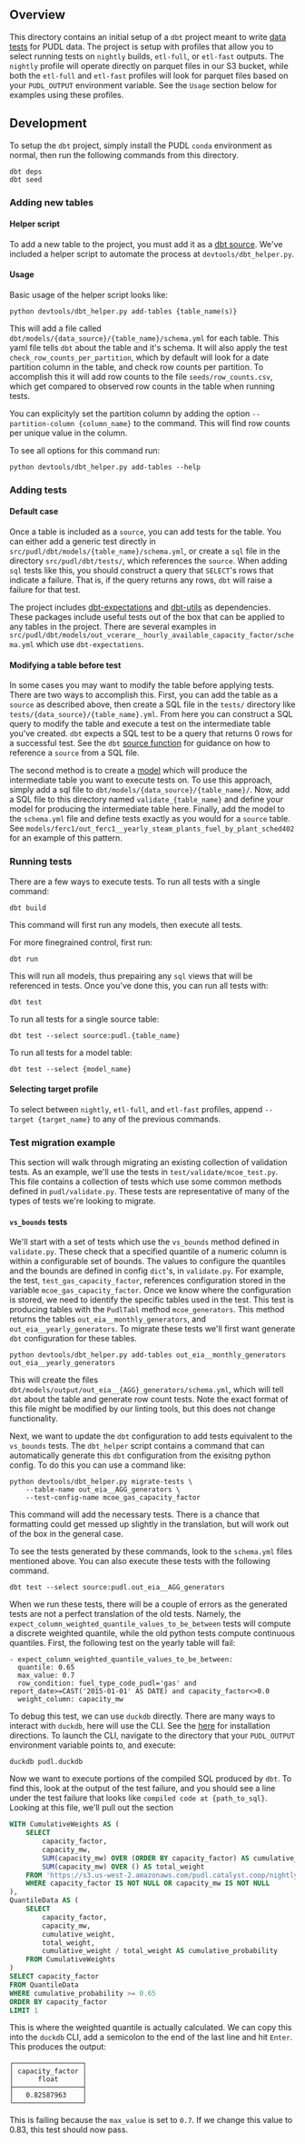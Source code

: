 ## Overview
This directory contains an initial setup of a `dbt` project meant to write
[data tests](https://docs.getdbt.com/docs/build/data-tests) for PUDL data. The
project is setup with profiles that allow you to select running tests on `nightly`
builds, `etl-full`, or `etl-fast` outputs. The `nightly` profile will operate
directly on parquet files in our S3 bucket, while both the `etl-full` and `etl-fast`
profiles will look for parquet files based on your `PUDL_OUTPUT` environment
variable. See the `Usage` section below for examples using these profiles.


## Development
To setup the `dbt` project, simply install the PUDL `conda` environment as normal,
then run the following commands from this directory.

```
dbt deps
dbt seed
```

### Adding new tables
#### Helper script
To add a new table to the project, you must add it as a
[dbt source](https://docs.getdbt.com/docs/build/sources). We've included a helper
script to automate the process at `devtools/dbt_helper.py`.

#### Usage
Basic usage of the helper script looks like:

```
python devtools/dbt_helper.py add-tables {table_name(s)}
```

This will add a file called `dbt/models/{data_source}/{table_name}/schema.yml` for
each table. This yaml file tells `dbt` about the table and it's schema. It will also apply the test
`check_row_counts_per_partition`, which by default will look for a date partition
column in the table, and check row counts per partition.
To accomplish this it will add row counts to the file `seeds/row_counts.csv`, which
get compared to observed row counts in the table when running tests.

You can explicityly set the partition column by adding the option
`--partition-column {column_name}` to the command. This will find row counts per
unique value in the column.

To see all options for this command run:

```
python devtools/dbt_helper.py add-tables --help
```

### Adding tests
#### Default case
Once a table is included as a `source`, you can add tests for the table. You can
either add a generic test directly in `src/pudl/dbt/models/{table_name}/schema.yml`,
or create a `sql` file in the directory `src/pudl/dbt/tests/`, which references the `source`.
When adding `sql` tests like this, you should construct a query that `SELECT`'s rows
that indicate a failure. That is, if the query returns any rows, `dbt` will raise a
failure for that test.

The project includes [dbt-expectations](https://github.com/calogica/dbt-expectations)
and [dbt-utils](https://github.com/dbt-labs/dbt-utils) as dependencies. These
packages include useful tests out of the box that can be applied to any tables
in the project. There are several examples in
`src/pudl/dbt/models/out_vcerare__hourly_available_capacity_factor/schema.yml` which
use `dbt-expectations`.

#### Modifying a table before test
In some cases you may want to modify the table before applying tests. There are two
ways to accomplish this. First, you can add the table as a `source` as described
above, then create a SQL file in the `tests/` directory like
`tests/{data_source}/{table_name}.yml`. From here you can construct a SQL query to
modify the table and execute a test on the intermediate table you've created. `dbt`
expects a SQL test to be a query that returns 0 rows for a successful test. See
the `dbt` [source function](https://docs.getdbt.com/reference/dbt-jinja-functions/source)
for guidance on how to reference a `source` from a SQL file.

The second method is to create a [model](https://docs.getdbt.com/docs/build/models)
which will produce the intermediate table you want to execute tests on. To use this
approach, simply add a sql file to `dbt/models/{data_source}/{table_name}/`.
Now, add a SQL file to this directory named `validate_{table_name}` and define your model
for producing the intermediate table here. Finally, add the model to the `schema.yml` file
and define tests exactly as you would for a `source` table. See
`models/ferc1/out_ferc1__yearly_steam_plants_fuel_by_plant_sched402` for an example of this
pattern.

### Running tests
There are a few ways to execute tests. To run all tests with a single command:

```
dbt build
```

This command will first run any models, then execute all tests.

For more finegrained control, first run:

```
dbt run
```

This will run all models, thus prepairing any `sql` views that will be referenced in
tests. Once you've done this, you can run all tests with:

```
dbt test
```

To run all tests for a single source table:

```
dbt test --select source:pudl.{table_name}
```

To run all tests for a model table:

```
dbt test --select {model_name}
```

#### Selecting target profile
To select between `nightly`, `etl-full`, and `etl-fast` profiles, append
`--target {target_name}` to any of the previous commands.


### Test migration example
This section will walk through migrating an existing collection of validation
tests. As an example, we'll use the tests in `test/validate/mcoe_test.py`.
This file contains a collection of tests which use some common methods
defined in `pudl/validate.py`. These tests are representative of many
of the types of tests we're looking to migrate.

#### `vs_bounds` tests
We'll start with a set of tests which use the `vs_bounds` method defined
in `validate.py`. These check that a specified quantile of a numeric column
is within a configurable set of bounds. The values to configure the quantiles
and the bounds are defined in config  `dict`'s, in `validate.py`. For
example, the test, `test_gas_capacity_factor`, references
configuration stored in the variable `mcoe_gas_capacity_factor`. Once we
know where the configuration is stored, we need to identify the specific
tables used in the test. This test is producing tables with the `PudlTabl`
method `mcoe_generators`. This method returns the tables
`out_eia__monthly_generators`, and `out_eia__yearly_generators`. To migrate these tests we'll first want generate `dbt` configuration for these
tables.

```
python devtools/dbt_helper.py add-tables out_eia__monthly_generators out_eia__yearly_generators
```

This will create the files `dbt/models/output/out_eia__{AGG}_generators/schema.yml`,
which will tell `dbt` about the table and generate row count tests.
Note the exact format of this file might be modified by our linting tools,
but this does not change functionality.

Next, we want to update the `dbt` configuration to add tests equivalent
to the `vs_bounds` tests. The `dbt_helper` script contains a command that
can automatically generate this `dbt` configuration from the exisitng python
config. To do this you can use a command like:

```
python devtools/dbt_helper.py migrate-tests \
    --table-name out_eia__AGG_generators \
    --test-config-name mcoe_gas_capacity_factor
```

This command will add the necessary tests. There is a chance that formatting
could get messed up slightly in the translation, but will work out of
the box in the general case.

To see the tests generated by these commands, look to the `schema.yml` files
mentioned above. You can also execute these tests with the following command.

```
dbt test --select source:pudl.out_eia__AGG_generators
```

When we run these tests, there will be a couple of errors as the generated tests are
not a perfect translation of the old tests. Namely, the
`expect_column_weighted_quantile_values_to_be_between` tests will compute a discrete
weighted quantile, while the old python tests compute continuous quantiles. First,
the following test on the yearly table will fail:

```
- expect_column_weighted_quantile_values_to_be_between:
  quantile: 0.65
  max_value: 0.7
  row_condition: fuel_type_code_pudl='gas' and report_date>=CAST('2015-01-01' AS DATE) and capacity_factor<>0.0
  weight_column: capacity_mw
  ```

 To debug this test, we can use `duckdb` directly. There are many ways to interact
 with `duckdb`, here will use the CLI. See the
 [here](https://duckdb.org/docs/installation/) for installation directions.
 To launch the CLI, navigate to the directory that your `PUDL_OUTPUT` environment
 variable points to, and execute:

 ```
 duckdb pudl.duckdb
 ```

Now we want to execute portions of the compiled SQL produced by `dbt`. To find this,
look at the output of the test failure, and you should see a line under the test
failure that looks like `compiled code at {path_to_sql}`. Looking at this file, we'll
pull out the section

```sql
WITH CumulativeWeights AS (
    SELECT
        capacity_factor,
        capacity_mw,
        SUM(capacity_mw) OVER (ORDER BY capacity_factor) AS cumulative_weight,
        SUM(capacity_mw) OVER () AS total_weight
    FROM 'https://s3.us-west-2.amazonaws.com/pudl.catalyst.coop/nightly/out_eia__yearly_generators.parquet'
    WHERE capacity_factor IS NOT NULL OR capacity_mw IS NOT NULL
),
QuantileData AS (
    SELECT
        capacity_factor,
        capacity_mw,
        cumulative_weight,
        total_weight,
        cumulative_weight / total_weight AS cumulative_probability
    FROM CumulativeWeights
)
SELECT capacity_factor
FROM QuantileData
WHERE cumulative_probability >= 0.65
ORDER BY capacity_factor
LIMIT 1
```

This is where the weighted quantile is actually calculated. We can copy this into
the `duckdb` CLI, add a semicolon to the end of the last line and hit `Enter`.
This produces the output:

```
┌─────────────────┐
│ capacity_factor │
│      float      │
├─────────────────┤
│   0.82587963    │
└─────────────────┘
```

This is failing because the `max_value` is set to `0.7`. If we change this value
to 0.83, this test should now pass.
